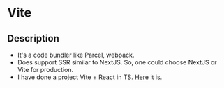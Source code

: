 # Vite

## Description

- It's a code bundler like Parcel, webpack.
- Does support SSR similar to NextJS. So, one could choose NextJS or Vite for production.
- I have done a project Vite + React in TS. [Here](../react/todo-vite-ts/) it is.
